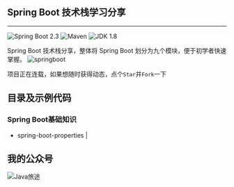 ## Spring Boot 技术栈学习分享
---
![Spring Boot 2.3](https://img.shields.io/badge/Spring%20Boot-2.0-brightgreen.svg)
![Maven](https://img.shields.io/badge/Maven-3.5.0-yellowgreen.svg)
![JDK 1.8](https://img.shields.io/badge/JDK-1.8-brightgreen.svg)

Spring Boot 技术栈分享，整体将 Spring Boot 划分为九个模块，便于初学者快速掌握。
![springboot](https://mmbiz.qpic.cn/mmbiz_png/lgiaG5BicLkVfF1BjN5R1wZR3oCnkESSrF9zcLEYcrm6sv2dHshctmIQNHVbrEn2y9aVGDWSia73pDWkFEiafw27NQ/640?wx_fmt=png&tp=webp&wxfrom=5&wx_lazy=1&wx_co=1)

项目正在连载，如果想随时获得动态，点个`Star`并`Fork`一下

## 目录及示例代码
### Spring Boot基础知识

- spring-boot-properties | 

## 我的公众号
![Java旅途](https://mmbiz.qpic.cn/mmbiz_jpg/lgiaG5BicLkVcKMN0RgiaqvZe5qAHCoibm3v3f9aLDic7JK26R25pGic6RZOicOXyvfKRNdwGrtc2nTGkc1iaI7HGGbrWQ/640?wx_fmt=jpeg&tp=webp&wxfrom=5&wx_lazy=1&wx_co=1)